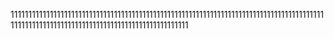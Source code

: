 111111111111111111111111111111111111111111111111111111111111111111111111111111111111111111111111111111111111111111111111111111111111111111
